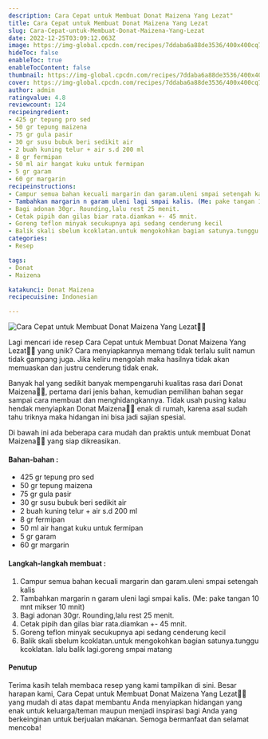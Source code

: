 ```yaml
---
description: Cara Cepat untuk Membuat Donat Maizena Yang Lezat"
title: Cara Cepat untuk Membuat Donat Maizena Yang Lezat
slug: Cara-Cepat-untuk-Membuat-Donat-Maizena-Yang-Lezat
date: 2022-12-25T03:09:12.063Z
image: https://img-global.cpcdn.com/recipes/7ddaba6a88de3536/400x400cq70/photo.jpg
hideToc: false
enableToc: true
enableTocContent: false
thumbnail: https://img-global.cpcdn.com/recipes/7ddaba6a88de3536/400x400cq70/photo.jpg
cover: https://img-global.cpcdn.com/recipes/7ddaba6a88de3536/400x400cq70/photo.jpg
author: admin
ratingvalue: 4.8
reviewcount: 124
recipeingredient:
- 425 gr tepung pro sed
- 50 gr tepung maizena
- 75 gr gula pasir
- 30 gr susu bubuk beri sedikit air
- 2 buah kuning telur + air s.d 200 ml
- 8 gr fermipan
- 50 ml air hangat kuku untuk fermipan
- 5 gr garam
- 60 gr margarin
recipeinstructions:
- Campur semua bahan kecuali margarin dan garam.uleni smpai setengah kalis
- Tambahkan margarin n garam uleni lagi smpai kalis. (Me: pake tangan 10 mnt mikser 10 mnit)
- Bagi adonan 30gr. Rounding,lalu rest 25 menit.
- Cetak pipih dan gilas biar rata.diamkan +- 45 mnit.
- Goreng teflon minyak secukupnya api sedang cenderung kecil
- Balik skali sbelum kcoklatan.untuk mengokohkan bagian satunya.tunggu kcoklatan. lalu balik lagi.goreng smpai matang
categories:
- Resep

tags:
- Donat
- Maizena

katakunci: Donat Maizena
recipecuisine: Indonesian

---
```


![Cara Cepat untuk Membuat Donat Maizena Yang Lezat👩‍🍳](https://img-global.cpcdn.com/recipes/7ddaba6a88de3536/400x400cq70/photo.jpg)

Lagi mencari ide resep Cara Cepat untuk Membuat Donat Maizena Yang Lezat👩‍🍳 yang unik? Cara menyiapkannya memang tidak terlalu sulit namun tidak gampang juga. Jika keliru mengolah maka hasilnya tidak akan memuaskan dan justru cenderung tidak enak.

Banyak hal yang sedikit banyak mempengaruhi kualitas rasa dari Donat Maizena👩‍🍳, pertama dari jenis bahan, kemudian pemilihan bahan segar sampai cara membuat dan menghidangkannya. Tidak usah pusing kalau hendak menyiapkan Donat Maizena👩‍🍳 enak di rumah, karena asal sudah tahu triknya maka hidangan ini bisa jadi sajian spesial.

Di bawah ini ada beberapa cara mudah dan praktis untuk membuat Donat Maizena👩‍🍳 yang siap dikreasikan.

<!--inarticleads1-->

#### Bahan-bahan :

- 425 gr tepung pro sed
- 50 gr tepung maizena
- 75 gr gula pasir
- 30 gr susu bubuk beri sedikit air
- 2 buah kuning telur + air s.d 200 ml
- 8 gr fermipan
- 50 ml air hangat kuku untuk fermipan
- 5 gr garam
- 60 gr margarin

<!--inarticleads2-->

#### Langkah-langkah membuat :

1. Campur semua bahan kecuali margarin dan garam.uleni smpai setengah kalis
1. Tambahkan margarin n garam uleni lagi smpai kalis. (Me: pake tangan 10 mnt mikser 10 mnit)
1. Bagi adonan 30gr. Rounding,lalu rest 25 menit.
1. Cetak pipih dan gilas biar rata.diamkan +- 45 mnit.
1. Goreng teflon minyak secukupnya api sedang cenderung kecil
1. Balik skali sbelum kcoklatan.untuk mengokohkan bagian satunya.tunggu kcoklatan. lalu balik lagi.goreng smpai matang

#### Penutup

Terima kasih telah membaca resep yang kami tampilkan di sini. Besar harapan kami, Cara Cepat untuk Membuat Donat Maizena Yang Lezat👩‍🍳 yang mudah di atas dapat membantu Anda menyiapkan hidangan yang enak untuk keluarga/teman maupun menjadi inspirasi bagi Anda yang berkeinginan untuk berjualan makanan. Semoga bermanfaat dan selamat mencoba!